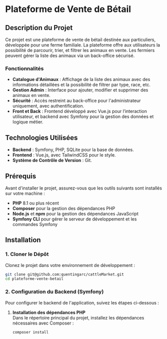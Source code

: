 # Plateforme de Vente de Bétail

## Description du Projet
Ce projet est une plateforme de vente de bétail destinée aux particuliers, développée pour une ferme familiale. La plateforme offre aux utilisateurs la possibilité de parcourir, trier, et filtrer les animaux en vente. Les fermiers peuvent gérer la liste des animaux via un back-office sécurisé.

### Fonctionnalités
- **Catalogue d'Animaux** : Affichage de la liste des animaux avec des informations détaillées et la possibilité de filtrer par type, race, etc.
- **Gestion Admin** : Interface pour ajouter, modifier et supprimer des animaux en vente.
- **Sécurité** : Accès restreint au back-office pour l'administrateur uniquement, avec authentification.
- **Front et Back** : Frontend développé avec Vue.js pour l’interaction utilisateur, et backend avec Symfony pour la gestion des données et logique métier.

## Technologies Utilisées
- **Backend** : Symfony, PHP, SQLite pour la base de données.
- **Frontend** : Vue.js, avec TailwindCSS pour le style.
- **Système de Contrôle de Version** : Git.

## Prérequis
Avant d'installer le projet, assurez-vous que les outils suivants sont installés sur votre machine :
- **PHP** 8.1 ou plus récent
- **Composer** pour la gestion des dépendances PHP
- **Node.js** et **npm** pour la gestion des dépendances JavaScript
- **Symfony CLI** pour gérer le serveur de développement et les commandes Symfony

## Installation

### 1. Cloner le Dépôt
Clonez le projet dans votre environnement de développement :
```bash
git clone git@github.com:quentingarc/cattleMarket.git
cd plateforme-vente-betail
```

### 2. Configuration du Backend (Symfony)

Pour configurer le backend de l'application, suivez les étapes ci-dessous :

1. **Installation des dépendances PHP**  
   Dans le répertoire principal du projet, installez les dépendances nécessaires avec Composer :
   ```bash
   composer install
